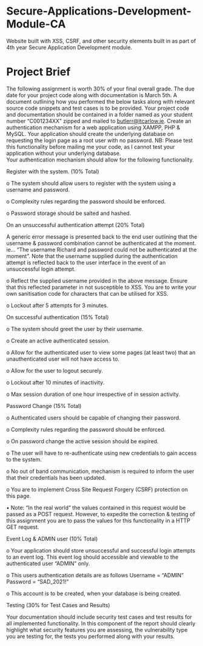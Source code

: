 # Secure-Applications-Development-Module-CA
Website built with XSS, CSRF, and other security elements built in as part of 4th year Secure Application Development module.

# Project Brief


The following assignment is worth 30% of your final overall grade.
The due date for your project code along with documentation is March 5th. A document outlining how you performed the below tasks along with relevant source code snippets and test cases is to be provided. Your project code and documentation should be contained in a folder named as your student number “C001234XX” zipped and mailed to butlerr@itcarlow.ie. 
Create an authentication mechanism for a web application using XAMPP, PHP & MySQL. Your application should create the underlying database on requesting the login page as a root user with no password. NB: Please test this functionality before mailing me your code, as I cannot test your application without your underlying database.  
Your authentication mechanism should allow for the following functionality. 

Register with the system.							(10% Total) 

  o	The system should allow users to register with the system using a username and password.

  o	Complexity rules regarding the password should be enforced.

  o	Password storage should be salted and hashed. 



On an unsuccessful authentication attempt 					(20% Total) 

A generic error message is presented back to the end user outlining that the username & password combination cannot be authenticated at the moment. ie… “The username Richard and password could not be authenticated at the moment”. Note that the username supplied during the authentication attempt is reflected back to the user interface in the event of an unsuccessful login attempt. 

  o	Reflect the supplied username provided in the above message. Ensure that this reflected parameter in not susceptible to XSS. You are to write your own sanitisation code for characters that can be utilised for XSS. 

  o	Lockout after 5 attempts for 3 minutes.

On successful authentication 							(15% Total) 

  o	The system should greet the user by their username.

  o	Create an active authenticated session.

  o	Allow for the authenticated user to view some pages (at least two) that an unauthenticated user will not have access to. 

  o	Allow for the user to logout securely. 

  o	Lockout after 10 minutes of inactivity.

  o	Max session duration of one hour irrespective of in session activity.



Password Change 								(15% Total) 

  o	Authenticated users should be capable of changing their password.

  o	Complexity rules regarding the password should be enforced.

  o	On password change the active session should be expired.

  o	The user will have to re-authenticate using new credentials to gain access to the system.

  o	No out of band communication, mechanism is required to inform the user that their credentials has been updated. 

  o	You are to implement Cross Site Request Forgery (CSRF) protection on this page. 

•	Note: “In the real world” the values contained in this request would be passed as a POST request. However, to expedite the correction & testing of this assignment you are to pass the values for this functionality in a HTTP GET request.


Event Log & ADMIN user 							(10% Total)

  o	Your application should store unsuccessful and successful login attempts to an event log. This event log should accessible and viewable to the authenticated user “ADMIN” only. 

  o	This users authentication details are as follows
  Username = “ADMIN” 
  Password  = “SAD_2021!”

  o	This account is to be created, when your database is being created.


Testing								(30% for Test Cases and Results)

Your documentation should include security test cases and test results for all implemented functionality. In this component of the report should clearly highlight what security features you are assessing, the vulnerability type you are testing for, the tests you performed along with your results.


